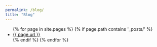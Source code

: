 ```yaml
---
permalink: /blog/
title: "Blog"
---
```


<ul>
{% for page in site.pages %}
  {% if page.path contains '_posts/' %}
  <li>
    <a href="{{ page.url | relative_url }}">{{ page.url }}</a>
  </li>
  {% endif %}
{% endfor %}
</ul>
